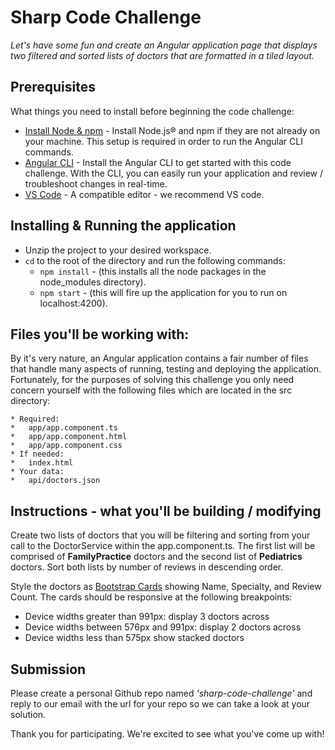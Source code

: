 # Sharp Code Challenge

_Let's have some fun and create an Angular application page that displays two filtered and sorted lists of doctors that are formatted in a tiled layout._

## Prerequisites

What things you need to install before beginning the code challenge:

* [Install Node & npm](https://nodejs.org/en/download/) - Install Node.js® and npm if they are not already on your machine. This setup is required in order to run the Angular CLI commands.
* [Angular CLI](https://github.com/angular/angular-cli/wiki) - Install the Angular CLI to get started with this code challenge.  With the CLI, you can easily run your application and review / troubleshoot changes in real-time.
* [VS Code](https://code.visualstudio.com/) - A compatible editor - we recommend VS code.

## Installing & Running the application

* Unzip the project to your desired workspace.
* `cd` to the root of the directory and run the following commands:
  * `npm install` - (this installs all the node packages in the node_modules directory).
  * `npm start` - (this will fire up the application for you to run on localhost:4200).


## Files you'll be working with:

By it's very nature, an Angular application contains a fair number of files that handle many aspects of running, testing and deploying the application.  Fortunately, for the purposes of solving this challenge you only need concern yourself with the following files which are located in the src directory:

```
* Required: 
*   app/app.component.ts
*   app/app.component.html
*   app/app.component.css
* If needed: 
*   index.html
* Your data:
*   api/doctors.json
```

## Instructions - what you'll be building / modifying

Create two lists of doctors that you will be filtering and sorting from your call to the DoctorService within the app.component.ts. The first list will be comprised of **FamilyPractice** doctors and the second list of **Pediatrics** doctors. Sort both lists by number of reviews in descending order. 

Style the doctors as [Bootstrap Cards](https://getbootstrap.com/docs/4.0/components/card/) showing Name, Specialty, and Review Count.  The cards should be responsive at the following breakpoints:

* Device widths greater than 991px: display 3 doctors across
* Device widths between 576px and 991px: display 2 doctors across
* Device widths less than 575px show stacked doctors

## Submission

Please create a personal Github repo named *'sharp-code-challenge'* and reply to our email with the url for your repo so we can take a look at your solution.

Thank you for participating.  We're excited to see what you've come up with!

